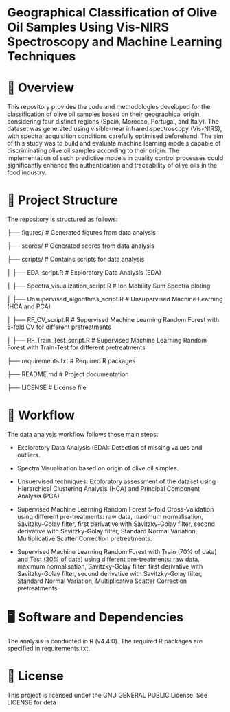 # Geographical Classification of Olive Oil Samples Using Vis-NIRS Spectroscopy and Machine Learning Techniques

# 📌 Overview
This repository provides the code and methodologies developed for the classification of olive oil samples based on their geographical origin, considering four distinct regions (Spain, Morocco, Portugal, and Italy). The dataset was generated using visible-near infrared spectroscopy (Vis-NIRS), with spectral acquisition conditions carefully optimised beforehand.
The aim of this study was to build and evaluate machine learning models capable of discriminating olive oil samples according to their origin. The implementation of such predictive models in quality control processes could significantly enhance the authentication and traceability of olive oils in the food industry.



# 📂 Project Structure

The repository is structured as follows:

├── figures/                                # Generated figures from data analysis

├── scores/                                 # Generated scores from data analysis

├── scripts/                                # Contains scripts for data analysis

│   ├── EDA_script.R                        # Exploratory Data Analysis (EDA)
 
│   ├── Spectra_visualization_script.R      # Ion Mobility Sum Spectra ploting 

│   ├── Unsupervised_algorithms_script.R    # Unsupervised Machine Learning (HCA and PCA)

│   ├── RF_CV_script.R                      # Supervised Machine Learning Random Forest with 5-fold CV for different pretreatments 

│   ├── RF_Train_Test_script.R              # Supervised Machine Learning Random Forest with Train-Test for different pretreatments 


├── requirements.txt                     # Required R packages

├── README.md                            # Project documentation

├── LICENSE                              # License file


# 🔄 Workflow
The data analysis workflow follows these main steps:

- Exploratory Data Analysis (EDA): Detection of missing values and outliers.

- Spectra Visualization based on origin of olive oil simples.

- Unsuervised techniques: Exploratory assessment of the dataset using Hierarchical Clustering Analysis (HCA) and Principal Component Analysis (PCA)

- Supervised Machine Learning Random Forest 5-fold Cross-Validation using different pre-treatments: raw data, maximum normalisation, Savitzky-Golay filter, first derivative with Savitzky-Golay filter, second derivative with Savitzky-Golay filter, Standard Normal Variation, Multiplicative Scatter Correction pretreatments.

- Supervised Machine Learning Random Forest with Train (70% of data) and Test (30% of data) using different pre-treatments: raw data, maximum normalisation, Savitzky-Golay filter, first derivative with Savitzky-Golay filter, second derivative with Savitzky-Golay filter, Standard Normal Variation, Multiplicative Scatter Correction pretreatments.


# 🖥️ Software and Dependencies
The analysis is conducted in R (v4.4.0). The required R packages are specified in requirements.txt.

# 📜 License
This project is licensed under the GNU GENERAL PUBLIC License. See LICENSE for deta
